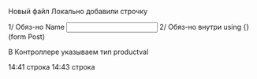 ﻿Новый файл
Локально добавили строчку

1/ Обяз-но Name <input type="text" Name="productval"/> 
2/ Обяз-но внутри using {} (form Post)

В Контроллере указываем тип productval

14:41 строка
14:43 строка
